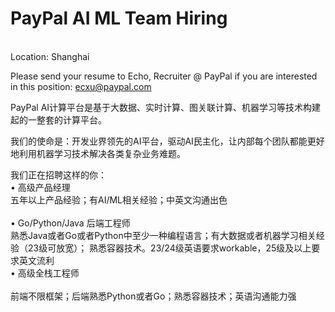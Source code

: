 PayPal AI ML Team Hiring 
=
   <br />
Location: Shanghai

Please send your resume to Echo, Recruiter @ PayPal if you are interested in this position: ecxu@paypal.com

PayPal AI计算平台是基于大数据、实时计算、图关联计算、机器学习等技术构建起的一整套的计算平台。

我们的使命是：开发业界领先的AI平台，驱动AI民主化，让内部每个团队都能更好地利用机器学习技术解决各类复杂业务难题。

我们正在招聘这样的你：
    <br />
• 高级产品经理 
  <br />
  五年以上产品经验；有AI/ML相关经验；中英文沟通出色
    <br />
       <br />
• Go/Python/Java 后端工程师 
    <br />
  熟悉Java或者Go或者Python中至少一种编程语言；有大数据或者机器学习相关经验（23级可放宽）； 熟悉容器技术。23/24级英语要求workable，25级及以上要求英文流利
     <br />
• 高级全栈工程师
    <br />
       <br />
  前端不限框架；后端熟悉Python或者Go；熟悉容器技术；英语沟通能力强
